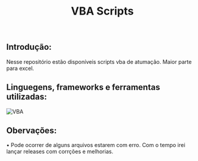 <h1 align="Center">VBA Scripts</h1>
<br/>

## Introdução:
Nesse repositório estão disponíveis scripts vba de atumação. Maior parte para excel.
<br/>
## Linguegens, frameworks e ferramentas utilizadas:

![VBA](https://img.shields.io/badge/-visualbasic-333333?style=flat&logo=visualbasic&logoColor=1572B6)

## Obervações:

<span>&#8226;</span> Pode ocorrer de alguns arquivos estarem com erro. Com o tempo irei lançar releases com corrções e melhorias.
<br/>
